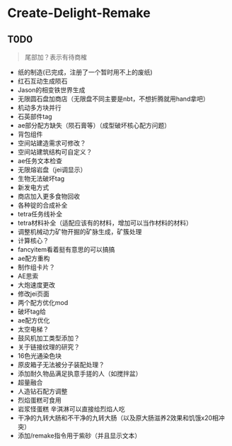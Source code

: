 # Create-Delight-Remake

## T0D0
 > 尾部加？表示有待商榷

- 纸的制造(已完成，注册了一个暂时用不上的废纸)
- 红石互动生成陨石
- Jason的相变铁世界生成
- 无限圆石盘加商店（无限盘不同主要是nbt，不想折腾就用hand拿吧）
- 机动多方块并行
- 石英部件tag
- ae部分配方缺失（陨石膏等）（成型破坏核心配方问题）
- 背包组件
- 空间站建造需求可修改？
- 空间站建筑结构可自定义？
- ae任务文本检查
- 无限熔岩盘（jei调显示）
- 生物无法破坏tag
- 新发电方式
- 商店加入更多食物回收
- 各种锭的合成补全
- tetra任务线补全
- tetra材料补全（适配应该有的材料，增加可以当作材料的材料）
- 调整机械动力矿物开掘的矿脉生成，矿簇处理
- 计算核心？
- fancyitem看着挺有意思的可以搞搞
- ae配方重构
- 制作组卡片？
- AE思索
- 大炮速度更改
- 修改jei页面
- 两个配方优化mod
- 破坏tag给
- ae配方优化
- 太空电梯？
- 鼓风机加工类型添加？
- 关于链接纹理的研究？
- 16色光通染色块
- 原皮箱子无法被分子装配处理？
- 添加耐久物品满足执意手搓的人（如搅拌盆）
- 超量融合
- 人造钻石配方调整
- 烈焰蛋糕可食用
- 岩浆怪蛋糕 辛淇淋可以直接给烈焰人吃
- 干净的九转大肠和不干净的九转大肠（以及原大肠滋养2效果和饥饿x20相冲突）
- 添加/remake指令用于紫砂（并且显示文本）